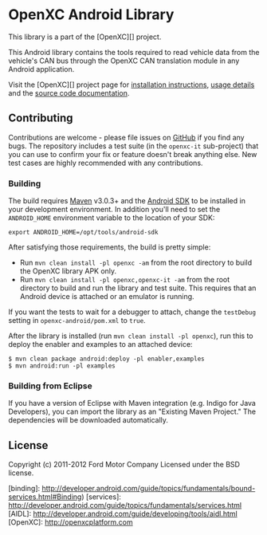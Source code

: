OpenXC Android Library
=========================

This library is a part of the [OpenXC][] project.

This Android library contains the tools required to read vehicle data from the
vehicle's CAN bus through the OpenXC CAN translation module in any Android
application.

Visit the [OpenXC][] project page for
[installation
instructions](http://openxcplatform.com/getting-started/library-installation.html),
[usage details](http://openxcplatform.com/android/api-guide.html) and the
[source code documentation](http://openxcplatform.com/openxc-android).

## Contributing

Contributions are welcome - please file issues on
[GitHub](https://github.com/openxc/openxc-android/issues) if you find any bugs.
The repository includes a test suite (in the `openxc-it` sub-project) that you
can use to confirm your fix or feature doesn't break anything else. New test
cases are highly recommended with any contributions.

### Building

The build requires [Maven](http://maven.apache.org/download.html)
v3.0.3+ and the [Android SDK](http://developer.android.com/sdk/index.html)
to be installed in your development environment. In addition you'll need to set
the `ANDROID_HOME` environment variable to the location of your SDK:

    export ANDROID_HOME=/opt/tools/android-sdk

After satisfying those requirements, the build is pretty simple:

* Run `mvn clean install -pl openxc -am` from the root directory to build the OpenXC
  library APK only.
* Run `mvn clean install -pl openxc,openxc-it -am` from the root directory to build and run
  the library and test suite. This requires that an Android device is attached or an
  emulator is running.

If you want the tests to wait for a debugger to attach, change the `testDebug`
setting in `openxc-android/pom.xml` to `true`.

After the library is installed (run `mvn clean install -pl openxc`), run this
to deploy the enabler and examples to an attached device:

    $ mvn clean package android:deploy -pl enabler,examples
    $ mvn android:run -pl examples

### Building from Eclipse

If you have a version of Eclipse with Maven integration (e.g. Indigo for Java
Developers), you can import the library as an "Existing Maven Project." The
dependencies will be downloaded automatically.

## License

Copyright (c) 2011-2012 Ford Motor Company
Licensed under the BSD license.

[binding]: http://developer.android.com/guide/topics/fundamentals/bound-services.html#Binding)
[services]: http://developer.android.com/guide/topics/fundamentals/services.html
[AIDL]: http://developer.android.com/guide/developing/tools/aidl.html
[OpenXC]: http://openxcplatform.com
